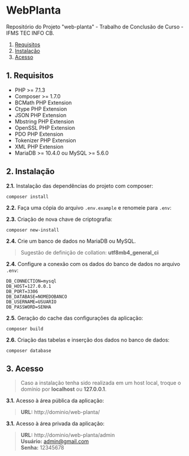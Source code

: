 # WebPlanta

Repositório do Projeto "web-planta" - Trabalho de Conclusão de Curso - IFMS TEC INFO CB.

1. [Requisitos](#1-requisitos)
2. [Instalação](#2-instalação)
3. [Acesso](#3-acesso)

## 1. Requisitos

- PHP >= 7.1.3
- Composer >= 1.7.0
- BCMath PHP Extension
- Ctype PHP Extension
- JSON PHP Extension
- Mbstring PHP Extension
- OpenSSL PHP Extension
- PDO PHP Extension
- Tokenizer PHP Extension
- XML PHP Extension
- MariaDB >= 10.4.0 ou MySQL >= 5.6.0


## 2. Instalação

**2.1.** Instalação das dependências do projeto com composer:

    composer install


**2.2.** Faça uma cópia do arquivo `.env.example` e renomeie para `.env`:


**2.3.** Criação de nova chave de criptografia:

    composer new-install


**2.4.** Crie um banco de dados no MariaDB ou MySQL.

> Sugestão de definição de collation: **utf8mb4_general_ci**


**2.4.** Configure a conexão com os dados do banco de dados no arquivo `.env`:

    DB_CONNECTION=mysql
    DB_HOST=127.0.0.1
    DB_PORT=3306
    DB_DATABASE=NOMEDOBANCO
    DB_USERNAME=USUARIO
    DB_PASSWORD=SENHA


**2.5.** Geração do cache das configurações da aplicação:

    composer build


**2.6.** Criação das tabelas e inserção dos dados no banco de dados:

    composer database

## 3. Acesso

> Caso a instalação tenha sido realizada em um host local, troque o domínio por **localhost** ou **127.0.0.1**.

**3.1.** Acesso à área pública da aplicação:

> **URL:** http://dominio/web-planta/


**3.1.** Acesso à área privada da aplicação:

> **URL:** http://dominio/web-planta/admin <br/> **Usuário:** admin@gmail.com <br/> **Senha:** 12345678